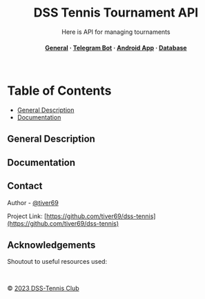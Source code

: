 <div align="center">
  <!--<img src="assets/logo.png" alt="logo" width="200" height="auto" />-->
  <h1>DSS Tennis Tournament API</h1>
  <p>
    Here is API for managing tournaments 
  </p>   
<h4>
    <a href="https://github.com/tiver69/dss-tennis/tree/dev">General</a>
  <span> · </span>
    <a href="https://github.com/tiver69/dss-tennis/tree/dev/bot">Telegram Bot</a>
  <span> · </span>
    <a href="https://github.com/tiver69/dss-tennis/tree/dev/android">Android App</a>
  <span> · </span>
    <a href="https://github.com/tiver69/dss-tennis/tree/dev/database">Database</a>
</h4>
</div>
<br />

<!-- Table of Contents -->
# Table of Contents

- [General Description](#general-description)
- [Documentation](#documentation)


<!-- #################### About the Project #################### -->
## General Description


<!-- #################### API #################### -->
## Documentation


<!-- #################### Contact #################### -->
## Contact

Author - [@tiver69](https://www.linkedin.com/in/oleksandra-kibko-477997170/)

Project Link: [https://github.com/tiver69/dss-tennis](https://github.com/tiver69/dss-tennis)


<!-- #################### Acknowledgments #################### -->
## Acknowledgements

Shoutout to useful resources used:

<br />

© [2023 DSS-Tennis Club](http://dss-tennis.com.ua/)

